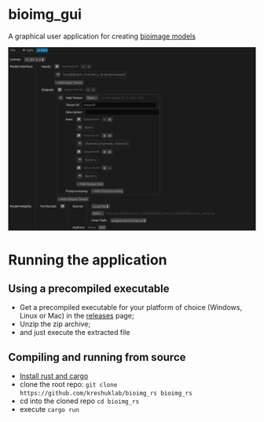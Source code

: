 # bioimg_gui

A graphical user application for creating [bioimage models](https://github.com/bioimage-io/spec-bioimage-io)

![model builder gui screenshot](model_builder_gui.png "Editing model inputs/outputs")

#  Running the application

## Using a precompiled executable

- Get a precompiled executable for your platform of choice (Windows, Linux or Mac) in the [releases](https://github.com/kreshuklab/bioimg_rs/releases) page;
- Unzip the zip archive;
- and just execute the extracted file

## Compiling and running from source
- [Install rust and cargo](https://www.rust-lang.org/tools/install)
- clone the root repo: `git clone https://github.com/kreshuklab/bioimg_rs bioimg_rs`
- cd into the cloned repo `cd bioimg_rs`
- execute `cargo run`